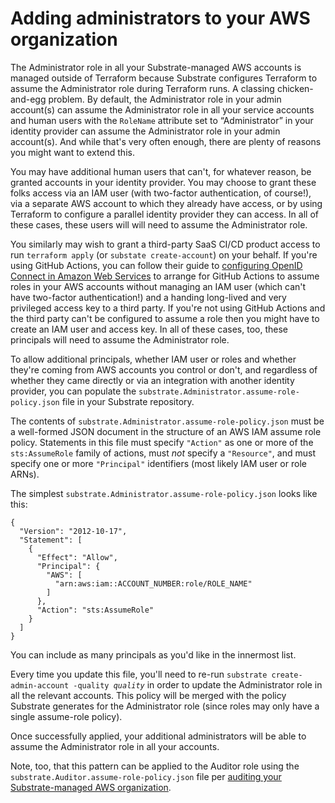 # Adding administrators to your AWS organization

The Administrator role in all your Substrate-managed AWS accounts is managed outside of Terraform because Substrate configures Terraform to assume the Administrator role during Terraform runs. A classing chicken-and-egg problem. By default, the Administrator role in your admin account(s) can assume the Administrator role in all your service accounts and human users with the `RoleName` attribute set to &ldquo;Administrator&rdquo; in your identity provider can assume the Administrator role in your admin account(s). And while that's very often enough, there are plenty of reasons you might want to extend this.

You may have additional human users that can't, for whatever reason, be granted accounts in your identity provider. You may choose to grant these folks access via an IAM user (with two-factor authentication, of course!), via a separate AWS account to which they already have access, or by using Terraform to configure a parallel identity provider they can access. In all of these cases, these users will will need to assume the Administrator role.

You similarly may wish to grant a third-party SaaS CI/CD product access to run `terraform apply` (or `substate create-account`) on your behalf. If you're using GitHub Actions, you can follow their guide to [configuring OpenID Connect in Amazon Web Services](https://docs.github.com/en/actions/deployment/security-hardening-your-deployments/configuring-openid-connect-in-amazon-web-services) to arrange for GitHub Actions to assume roles in your AWS accounts without managing an IAM user (which can't have two-factor authentication!) and a handing long-lived and very privileged access key to a third party. If you're not using GitHub Actions and the third party can't be configured to assume a role then you might have to create an IAM user and access key. In all of these cases, too, these principals will need to assume the Administrator role.

To allow additional principals, whether IAM user or roles and whether they're coming from AWS accounts you control or don't, and regardless of whether they came directly or via an integration with another identity provider, you can populate the `substrate.Administrator.assume-role-policy.json` file in your Substrate repository.

The contents of `substrate.Administrator.assume-role-policy.json` must be a well-formed JSON document in the structure of an AWS IAM assume role policy. Statements in this file must specify `"Action"` as one or more of the `sts:AssumeRole` family of actions, must _not_ specify a `"Resource"`, and must specify one or more `"Principal"` identifiers (most likely IAM user or role ARNs).

The simplest `substrate.Administrator.assume-role-policy.json` looks like this:

    {
      "Version": "2012-10-17",
      "Statement": [
        {
          "Effect": "Allow",
          "Principal": {
            "AWS": [
              "arn:aws:iam::ACCOUNT_NUMBER:role/ROLE_NAME"
            ]
          },
          "Action": "sts:AssumeRole"
        }
      ]
    }

You can include as many principals as you'd like in the innermost list.

Every time you update this file, you'll need to re-run <code>substrate create-admin-account -quality <em>quality</em></code> in order to update the Administrator role in all the relevant accounts. This policy will be merged with the policy Substrate generates for the Administrator role (since roles may only have a single assume-role policy).

Once successfully applied, your additional administrators will be able to assume the Administrator role in all your accounts.

Note, too, that this pattern can be applied to the Auditor role using the `substrate.Auditor.assume-role-policy.json` file per [auditing your Substrate-managed AWS organization](../auditing/).
